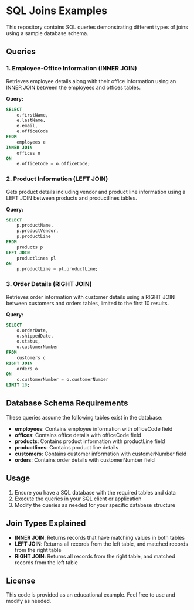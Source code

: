 # SQL Joins Examples

This repository contains SQL queries demonstrating different types of joins using a sample database schema.

## Queries

### 1. Employee-Office Information (INNER JOIN)
Retrieves employee details along with their office information using an INNER JOIN between the employees and offices tables.

**Query:**
```sql
SELECT 
    e.firstName,
    e.lastName,
    e.email,
    e.officeCode
FROM 
    employees e
INNER JOIN 
    offices o
ON 
    e.officeCode = o.officeCode;
```

### 2. Product Information (LEFT JOIN)
Gets product details including vendor and product line information using a LEFT JOIN between products and productlines tables.

**Query:**
```sql
SELECT 
    p.productName,
    p.productVendor,
    p.productLine
FROM 
    products p
LEFT JOIN 
    productlines pl
ON 
    p.productLine = pl.productLine;
```

### 3. Order Details (RIGHT JOIN)
Retrieves order information with customer details using a RIGHT JOIN between customers and orders tables, limited to the first 10 results.

**Query:**
```sql
SELECT 
    o.orderDate,
    o.shippedDate,
    o.status,
    o.customerNumber
FROM 
    customers c
RIGHT JOIN 
    orders o
ON 
    c.customerNumber = o.customerNumber
LIMIT 10;
```

## Database Schema Requirements

These queries assume the following tables exist in the database:

- **employees**: Contains employee information with officeCode field
- **offices**: Contains office details with officeCode field
- **products**: Contains product information with productLine field
- **productlines**: Contains product line details
- **customers**: Contains customer information with customerNumber field
- **orders**: Contains order details with customerNumber field

## Usage

1. Ensure you have a SQL database with the required tables and data
2. Execute the queries in your SQL client or application
3. Modify the queries as needed for your specific database structure

## Join Types Explained

- **INNER JOIN**: Returns records that have matching values in both tables
- **LEFT JOIN**: Returns all records from the left table, and matched records from the right table
- **RIGHT JOIN**: Returns all records from the right table, and matched records from the left table

## License

This code is provided as an educational example. Feel free to use and modify as needed.
